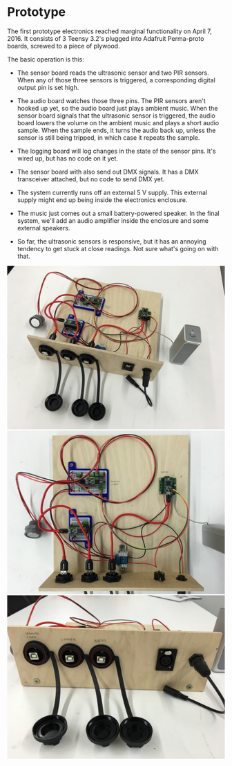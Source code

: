 # Prototype #

The first prototype electronics reached marginal functionality on April 7, 2016. It consists of 3 Teensy 3.2's plugged into Adafruit Perma-proto boards, screwed to a piece of plywood.

The basic operation is this:

* The sensor board reads the ultrasonic sensor and two PIR sensors. When any of those three sensors is triggered, a corresponding digital output pin is set high.

* The audio board watches those three pins. The PIR sensors aren't hooked up yet, so the audio board just plays ambient music. When the sensor board signals that the ultrasonic sensor is triggered, the audio board lowers the volume on the ambient music and plays a short audio sample. When the sample ends, it turns the audio back up, unless the sensor is still being tripped, in which case it repeats the sample.

* The logging board will log changes in the state of the sensor pins. It's wired up, but has no code on it yet.

* The sensor board with also send out DMX signals. It has a DMX transceiver attached, but no code to send DMX yet.

* The system currently runs off an external 5 V supply. This external supply might end up being inside the electronics enclosure.

* The music just comes out a small battery-powered speaker. In the final system, we'll add an audio amplifier inside the enclosure and some external speakers.

* So far, the ultrasonic sensors is responsive, but it has an annoying tendency to get stuck at close readings. Not sure what's going on with that.

<img src="img/ourself-prototype-iso-2016-04-07.jpg" width="750">

<img src="img/ourself-prototype-top-2016-04-07.jpg" width="750">

<img src="img/ourself-prototype-front-2016-04-07.jpg" width="750">